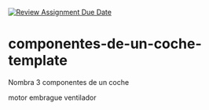 [![Review Assignment Due Date](https://classroom.github.com/assets/deadline-readme-button-24ddc0f5d75046c5622901739e7c5dd533143b0c8e959d652212380cedb1ea36.svg)](https://classroom.github.com/a/4yfXnKWi)
# componentes-de-un-coche-template

Nombra 3 componentes de un coche

motor embrague ventilador
